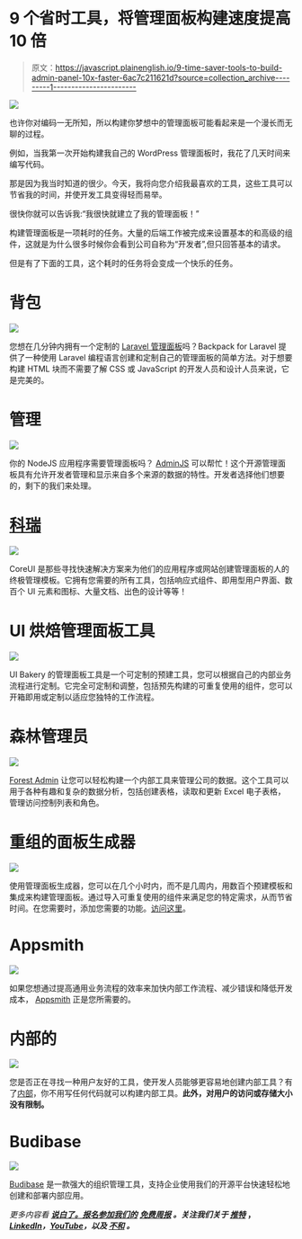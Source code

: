 # 9 个省时工具，将管理面板构建速度提高 10 倍

> 原文：<https://javascript.plainenglish.io/9-time-saver-tools-to-build-admin-panel-10x-faster-6ac7c211621d?source=collection_archive---------1----------------------->

![](img/a275d1d5633a27c0cdc4c9a777fd338b.png)

也许你对编码一无所知，所以构建你梦想中的管理面板可能看起来是一个漫长而无聊的过程。

例如，当我第一次开始构建我自己的 WordPress 管理面板时，我花了几天时间来编写代码。

那是因为我当时知道的很少。今天，我将向您介绍我最喜欢的工具，这些工具可以节省我的时间，并使开发工具变得轻而易举。

很快你就可以告诉我:“我很快就建立了我的管理面板！”

构建管理面板是一项耗时的任务。大量的后端工作被完成来设置基本的和高级的组件，这就是为什么很多时候你会看到公司自称为“开发者”,但只回答基本的请求。

但是有了下面的工具，这个耗时的任务将会变成一个快乐的任务。

# 背包

![](img/82c2836d7982e12dc26975ccb092ccd5.png)

您想在几分钟内拥有一个定制的 [Laravel 管理面板](https://backpackforlaravel.com/)吗？Backpack for Laravel 提供了一种使用 Laravel 编程语言创建和定制自己的管理面板的简单方法。对于想要构建 HTML 块而不需要了解 CSS 或 JavaScript 的开发人员和设计人员来说，它是完美的。

# 管理

![](img/8534366e6e790c0d4474147262e8b0d8.png)

你的 NodeJS 应用程序需要管理面板吗？ [AdminJS](https://adminjs.co/) 可以帮忙！这个开源管理面板具有允许开发者管理和显示来自多个来源的数据的特性。开发者选择他们想要的，剩下的我们来处理。

# [科瑞](https://coreui.io/)

![](img/6aba3968c0b73b729f3e6585e31e3066.png)

CoreUI 是那些寻找快速解决方案来为他们的应用程序或网站创建管理面板的人的终极管理模板。它拥有您需要的所有工具，包括响应式组件、即用型用户界面、数百个 UI 元素和图标、大量文档、出色的设计等等！

# UI 烘焙管理面板工具

![](img/12d84e22d9785ed92c08d4c724fc709e.png)

UI Bakery 的管理面板工具是一个可定制的预建工具，您可以根据自己的内部业务流程进行定制。它完全可定制和调整，包括预先构建的可重复使用的组件，您可以开箱即用或定制以适应您独特的工作流程。

# 森林管理员

![](img/48daa0a5351e4f750c4445ba28cb7e12.png)

[Forest Admin](https://www.forestadmin.com/) 让您可以轻松构建一个内部工具来管理公司的数据。这个工具可以用于各种有趣和复杂的数据分析，包括创建表格，读取和更新 Excel 电子表格，管理访问控制列表和角色。

# 重组的面板生成器

![](img/b914acd5d4a133a920437fdc11a538c2.png)

使用管理面板生成器，您可以在几个小时内，而不是几周内，用数百个预建模板和集成来构建管理面板。通过导入可重复使用的组件来满足您的特定需求，从而节省时间。在您需要时，添加您需要的功能。[访问这里](https://retool.com/use-case/admin-panels)。

# Appsmith

![](img/b21abb14a50a8304cfe225cf7fbc247d.png)

如果您想通过提高通用业务流程的效率来加快内部工作流程、减少错误和降低开发成本， [Appsmith](https://www.appsmith.com/) 正是您所需要的。

# 内部的

![](img/0b1bfc1c0d97e9814a654d4ea061c9b7.png)

您是否正在寻找一种用户友好的工具，使开发人员能够更容易地创建内部工具？有了[内部](https://www.internal.io/)，你不用写任何代码就可以构建内部工具。**此外，对用户的访问或存储大小没有限制。**

# Budibase

![](img/3f23528f3e584e5c0c4ccdda64fa3f66.png)

[Budibase](https://budibase.com/) 是一款强大的组织管理工具，支持企业使用我们的开源平台快速轻松地创建和部署内部应用。

*更多内容看* [***说白了。报名参加我们的***](https://plainenglish.io/) **[***免费周报***](http://newsletter.plainenglish.io/) *。关注我们关于* [***推特***](https://twitter.com/inPlainEngHQ) ，[***LinkedIn***](https://www.linkedin.com/company/inplainenglish/)*，*[***YouTube***](https://www.youtube.com/channel/UCtipWUghju290NWcn8jhyAw)*，以及* [***不和***](https://discord.gg/GtDtUAvyhW) *。***